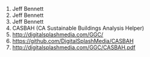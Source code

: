 1. Jeff Bennett
2. Jeff Bennett
3. Jeff Bennett
4. CASBAH (CA Sustainable Buildings Analysis Helper) 
5. http://digitalsplashmedia.com/GGC/
6. https://github.com/DigitalSplashMedia/CASBAH
7. http://digitalsplashmedia.com/GGC/CASBAH.pdf
